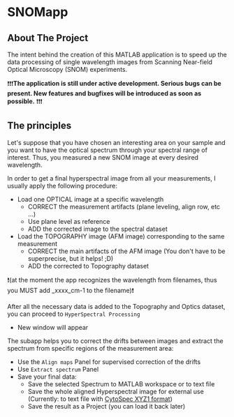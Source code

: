 # SNOMapp
<!-- ABOUT THE PROJECT -->
## About The Project

The intent behind the creation of this MATLAB application is to speed up the data processing of single wavelength images from Scanning Near-field Optical Microscopy (SNOM) experiments.

❗❗❗**The application is still under active development. Serious bugs can be present. New features and bugfixes will be introduced as soon as possible.** ❗❗❗

## The principles

Let's suppose that you have chosen an interesting area on your sample and you want to have the optical spectrum through your spectral range of interest. Thus, you measured a new SNOM image at every desired wavelength.

In order to get a final hyperspectral image from all your measurements, I usually apply the following procedure:
+ Load one OPTICAL image at a specific wavelength
  + CORRECT the measurement artifacts (plane leveling, align row, etc ...)
  + Use plane level as reference
  + ADD the corrected image to the spectral dataset
+ Load the TOPOGRAPHY image (AFM image) corresponding to the same measurement
  + CORRECT the main artifacts of the AFM image (You don't have to be superprecise, but it helps! ;D)
  + ADD the corrected to Topography dataset
  
❗(at the moment the app recognizes the wavelength from filenames, thus you MUST add _xxxx_cm-1 to the filename)❗

After all the necessary data is added to the Topography and Optics dataset, you can proceed to `HyperSpectral Processing`
- New window will appear

The subapp helps you to correct the drifts between images and extract the spectrum from specific regions of the measurement area:
+ Use the `Align maps` Panel for supervised correction of the drifts
+ Use `Extract spectrum` Panel
+ Save your final data:
  + Save the selected Spectrum to MATLAB workspace or to text file
  + Save the whole aligned Hyperspectral image for external use (Currently: to text file with [CytoSpec XYZ1 format](https://www.cytospec.com/ftir.php))
  + Save the result as a Project (you can load it back later)



